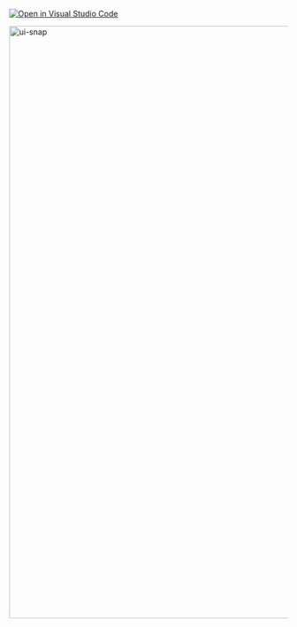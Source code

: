 [![Open in Visual Studio Code](https://classroom.github.com/assets/open-in-vscode-f059dc9a6f8d3a56e377f745f24479a46679e63a5d9fe6f495e02850cd0d8118.svg)](https://classroom.github.com/online_ide?assignment_repo_id=7001653&assignment_repo_type=AssignmentRepo)


<img width="1070" alt="ui-snap" src="https://user-images.githubusercontent.com/50968552/153921802-1a49518f-77c5-4594-af7c-860404757234.png">

